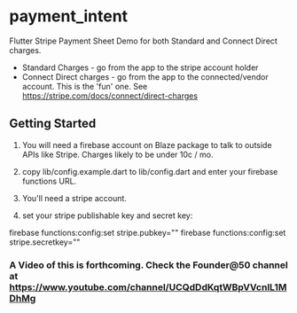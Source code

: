 # payment_intent

Flutter Stripe Payment Sheet Demo for both Standard and Connect Direct charges.

- Standard Charges - go from the app to the stripe account holder
- Connect Direct charges - go from the app to the connected/vendor account.  This is the 'fun' one.  See https://stripe.com/docs/connect/direct-charges

## Getting Started

1. You will need a firebase account on Blaze package to talk to outside APIs like Stripe. Charges likely to be under 10c / mo.

2. copy lib/config.example.dart to lib/config.dart and enter your firebase functions URL.

3. You'll need a stripe account. 

4. set your stripe publishable key and secret key:

firebase functions:config:set stripe.pubkey=""
firebase functions:config:set stripe.secretkey=""

### A Video of this is forthcoming. Check the Founder@50 channel at https://www.youtube.com/channel/UCQdDdKqtWBpVVcnlL1MDhMg

